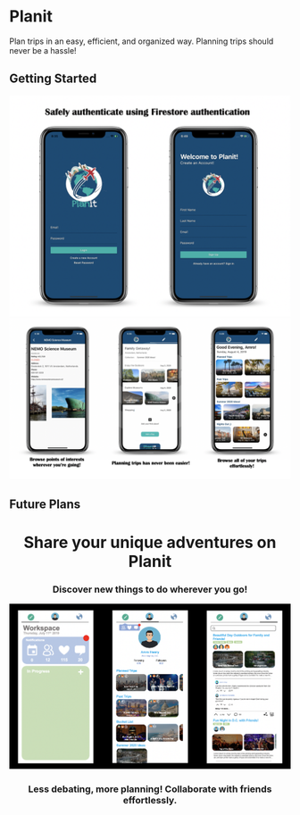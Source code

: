 # Planit

Plan trips in an easy, efficient, and organized way. Planning trips should never be a hassle!

## Getting Started

<p align="center">
  <img src="screenshots/authenticationScreenshot.png">
  <img src="screenshots/planitScreenshotsGithub.png">
</p>


## Future Plans
<p align="center">
  <h1 align="center">Share your unique adventures on Planit</h1>
  <h3 align="center">Discover new things to do wherever you go!</h3>
  <img src="screenshots/futurePlans.png">
  <h3 align="center">Less debating, more planning! Collaborate with friends effortlessly.</h3>
</p>
